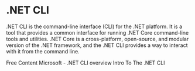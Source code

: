 # .NET CLI

.NET CLI is the command-line interface (CLI) for the .NET platform. It is a tool that provides a common interface for running .NET Core command-line tools and utilities. .NET Core is a cross-platform, open-source, and modular version of the .NET framework, and the .NET CLI provides a way to interact with it from the command line.

<ResourceGroupTitle>Free Content</ResourceGroupTitle>
<BadgeLink badgeText='Read' colorScheme="yellow" href='https://learn.microsoft.com/en-us/dotnet/core/tools/'>Microsoft - .NET CLI overview</BadgeLink>
<BadgeLink badgeText='Watch' href='https://youtu.be/RQLzp2Z8-BE'>Intro To The .NET CLI</BadgeLink>
